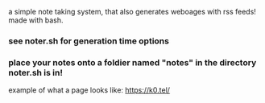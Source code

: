 a simple note taking system, that also generates weboages with rss feeds!
made with bash.

### see noter.sh for generation time options
### place your notes onto a foldier named "notes" in the directory noter.sh is in!

example of what a page looks like: https://k0.tel/